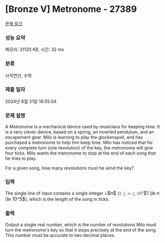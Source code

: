 # [Bronze V] Metronome - 27389 

[문제 링크](https://www.acmicpc.net/problem/27389) 

### 성능 요약

메모리: 31120 KB, 시간: 32 ms

### 분류

사칙연산, 수학

### 제출 일자

2024년 8월 31일 18:55:04

### 문제 설명

<p>A <em>Metronome</em> is a mechanical device used by musicians for keeping time. It is a very clever device, based on a spring, an inverted pendulum, and an escapement gear. Milo is learning to play the glockenspiel, and has purchased a metronome to help him keep time. Milo has noticed that for every complete turn (one revolution) of the key, the metronome will give four ticks. Milo wants the metronome to stop at the end of each song that he tries to play.</p>

<p>For a given song, how many revolutions must he wind the key?</p>

### 입력 

 <p>The single line of input contains a single integer <mjx-container class="MathJax" jax="CHTML" style="font-size: 109%; position: relative;"><mjx-math class="MJX-TEX" aria-hidden="true"><mjx-mi class="mjx-i"><mjx-c class="mjx-c1D45B TEX-I"></mjx-c></mjx-mi></mjx-math><mjx-assistive-mml unselectable="on" display="inline"><math xmlns="http://www.w3.org/1998/Math/MathML"><mi>n</mi></math></mjx-assistive-mml><span aria-hidden="true" class="no-mathjax mjx-copytext">$n$</span></mjx-container> (<mjx-container class="MathJax" jax="CHTML" style="font-size: 109%; position: relative;"><mjx-math class="MJX-TEX" aria-hidden="true"><mjx-mn class="mjx-n"><mjx-c class="mjx-c31"></mjx-c></mjx-mn><mjx-mo class="mjx-n" space="4"><mjx-c class="mjx-c2264"></mjx-c></mjx-mo><mjx-mi class="mjx-i" space="4"><mjx-c class="mjx-c1D45B TEX-I"></mjx-c></mjx-mi><mjx-mo class="mjx-n" space="4"><mjx-c class="mjx-c2264"></mjx-c></mjx-mo><mjx-msup space="4"><mjx-mn class="mjx-n"><mjx-c class="mjx-c31"></mjx-c><mjx-c class="mjx-c30"></mjx-c></mjx-mn><mjx-script style="vertical-align: 0.393em;"><mjx-mn class="mjx-n" size="s"><mjx-c class="mjx-c35"></mjx-c></mjx-mn></mjx-script></mjx-msup></mjx-math><mjx-assistive-mml unselectable="on" display="inline"><math xmlns="http://www.w3.org/1998/Math/MathML"><mn>1</mn><mo>≤</mo><mi>n</mi><mo>≤</mo><msup><mn>10</mn><mn>5</mn></msup></math></mjx-assistive-mml><span aria-hidden="true" class="no-mathjax mjx-copytext">$1 \le n \le 10^5$</span></mjx-container>), which is the length of the song in ticks.</p>

### 출력 

 <p>Output a single real number, which is the number of revolutions Milo must turn the metronome's key so that it stops precisely at the end of the song. This number must be accurate to two decimal places.</p>

